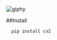 ![giphy](https://user-images.githubusercontent.com/72007284/155531577-2370be0d-5e10-4b6c-b2f1-b24252fa7310.gif)

##Install 
```
  pip install cv2
